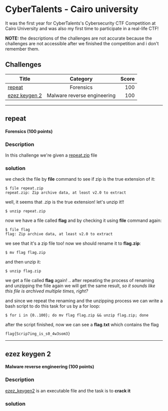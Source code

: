 # CyberTalents - Cairo university
It was the first year for CyberTalents's Cybersecurity CTF Competition at Cairo University and was also my first time to participate in a real-life CTF!

**NOTE:** the descriptions of the challenges are not accurate because the challenges are not accessible after we finished the competition and i don't remember them.


## Challenges

| Title                              | Category                        | Score |
| ---------------------------------- |:-------------------------------:| -----:|
|    [repeat](#repeat)               |   Forensics                     | 100   |
|    [ezez keygen 2](#ezez-keygen-2) |   Malware reverse engineering   | 100   |

<hr />

## repeat
#### Forensics (100 points)

### Description
In this challenge we're given a [repeat.zip](repeat.zip) file

### solution
we check the file by **file** command to see if zip is the true extension of it:
```
$ file repeat.zip
repeat.zip: Zip archive data, at least v2.0 to extract
```
well, it seems that .zip is the true extension!
let's unzip it!!
```
$ unzip repeat.zip
```
now we have a file called **flag** and by checking it using **file** command again: 

```
$ file flag
flag: Zip archive data, at least v2.0 to extract
```
we see that it's a zip file too! now we should rename it to **flag.zip**:

```
$ mv flag flag.zip
```
and then unzip it:

```
$ unzip flag.zip
```
we get a file called **flag** again! .. after repeating the process of renaming and unzipping the fiile again we will get the same result, *so it sounds like this file is archived multiple times, right?*

and since we repeat the renaming and the unzipping process we can write a bash script to do this task for us by a for loop:
```
$ for i in {0..100}; do mv flag flag.zip && unzip flag.zip; done
```
after the script finished, now we can see a **flag.txt** which contains the flag
```
flag{Scrip7ing_is_s0_4w3som3}
```


<hr />

## ezez keygen 2
#### Malware reverse engineering (100 points)

### Description
[ezez_keygen2](ezez_keygen2) is an executable file and the task is to **crack it**

### solution
